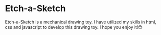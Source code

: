 # Etch-a-Sketch
Etch-a-Sketch is a mechanical drawing toy. I have utilized my skills in html, css and javascript to develop this drawing toy.
I hope you enjoy it!😊
